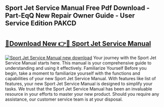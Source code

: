 ## Sport Jet Service Manual Free Pdf Download - Part-EqQ New Repair Owner Guide - User Service Edition PAKCD

# <h2><a href="http://bc52010.oget.top/?id=Sport+Jet+Service+Manual">🔗Download New 👉🔴 Sport Jet Service Manual</a></h2>

[![Sport Jet Service Manual new download](https://i.imgur.com/5g1atiW.png)](http://bc52010.oget.top/?id=Sport+Jet+Service+Manual)
Your journey with the Sport Jet Service Manual starts here. This manual is your comprehensive guide to understanding and using it effectively. Familiarize Yourself Before you begin, take a moment to familiarize yourself with the functions and capabilities of your new Sport Jet Service Manual. With features like list of features, your new Sport Jet Service Manual is designed to simplify your tasks. We trust that the Sport Jet Service Manual has been an invaluable resource in your efforts to master your new product. Should you require any assistance, our customer service team is at your disposal.
